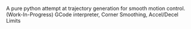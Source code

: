 A pure python attempt at trajectory generation for smooth motion control. 
(Work-In-Progress)
GCode interpreter, Corner Smoothing, Accel/Decel Limits